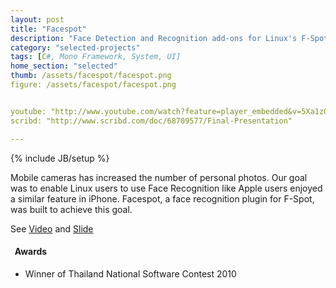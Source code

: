 ```yaml
---
layout: post
title: "Facespot"
description: "Face Detection and Recognition add-ons for Linux's F-Spot"
category: "selected-projects"
tags: [C#, Mono Framework, System, UI]
home_section: "selected"
thumb: /assets/facespot/facespot.png
figure: /assets/facespot/facespot.png


youtube: "http://www.youtube.com/watch?feature=player_embedded&v=5Xa1z0saIM4"
scribd: "http://www.scribd.com/doc/68709577/Final-Presentation"

---
```

{% include JB/setup %}

Mobile cameras has increased the number of personal photos.  Our goal was to enable Linux users to use Face Recognition like Apple users enjoyed a similar feature in iPhone.  Facespot, a face recognition plugin for F-Spot, was built to achieve this goal.

See [Video](http://www.youtube.com/watch?feature=player_embedded&v=5Xa1z0saIM4) and [Slide](http://www.scribd.com/doc/68709577/Final-Presentation)

<h4 class="award"><i class="icon-star">&nbsp;</i> Awards</h4>

* Winner of Thailand National Software Contest 2010

